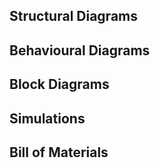 ## Structural Diagrams


## Behavioural Diagrams


## Block Diagrams


## Simulations


## Bill of Materials